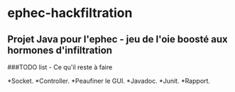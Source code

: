 # ephec-hackfiltration
## Projet Java pour l'ephec - jeu de l'oie boosté aux hormones d'infiltration

###TODO list - Ce qu'il reste à faire

*Socket.
*Controller.
*Peaufiner le GUI.
*Javadoc.
*Junit.
*Rapport.
